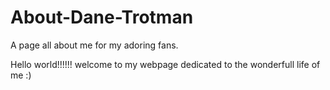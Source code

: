 # About-Dane-Trotman
A page all about me for my adoring fans.

Hello world!!!!!! welcome to my webpage dedicated to the wonderfull life of me :)

